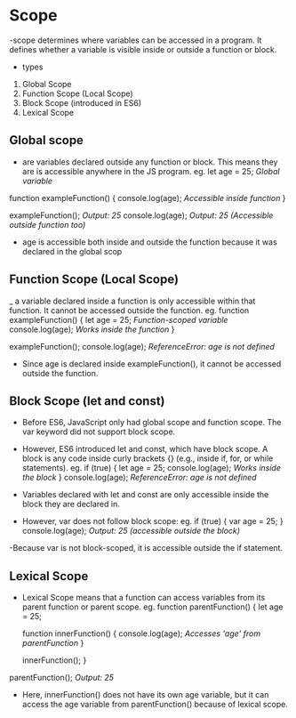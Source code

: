 # Scope
-scope determines where variables can be accessed in a program. It defines whether a variable is visible inside or outside a function or block.
- types
1. Global Scope
2. Function Scope (Local Scope)
3. Block Scope (introduced in ES6)
3. Lexical Scope

## Global scope
- are variables declared outside any function or block. This means they are is accessible anywhere in the JS program.
eg. 
let age = 25; *Global variable*

function exampleFunction() {
    console.log(age); *Accessible inside function*
}

exampleFunction(); *Output: 25*
console.log(age); *Output: 25 (Accessible outside function too)*
- age is accessible both inside and outside the function because it was declared in the global scop
## Function Scope (Local Scope)
_ a variable declared inside a function is only accessible within that function. It cannot be accessed outside the function.
eg. 
function exampleFunction() {
    let age = 25; *Function-scoped variable*
    console.log(age); *Works inside the function*
}

exampleFunction();
console.log(age); *ReferenceError: age is not defined*
- Since age is declared inside exampleFunction(), it cannot be accessed outside the function.
##  Block Scope (let and const)
- Before ES6, JavaScript only had global scope and function scope. The var keyword did not support block scope.

- However, ES6 introduced let and const, which have block scope. A block is any code inside curly brackets {} (e.g., inside if, for, or while statements).
 eg. 
 if (true) {
    let age = 25;
    console.log(age); *Works inside the block*
}
console.log(age); *ReferenceError: age is not defined*

- Variables declared with let and const are only accessible inside the block they are declared in.
- However, var does not follow block scope:
 eg. 
 if (true) {
    var age = 25;
}
console.log(age); *Output: 25 (accessible outside the block)*

-Because var is not block-scoped, it is accessible outside the if statement.

## Lexical Scope
- Lexical Scope means that a function can access variables from its parent function or parent scope.
eg.
 function parentFunction() {
    let age = 25;

    function innerFunction() {
        console.log(age); *Accesses 'age' from parentFunction*
    }

    innerFunction();
}

parentFunction(); *Output: 25*

- Here, innerFunction() does not have its own age variable, but it can access the age variable from parentFunction() because of lexical scope.



